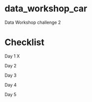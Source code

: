 # data_workshop_car
Data Workshop challenge 2

# Checklist

Day 1 X

Day 2 

Day 3 

Day 4 

Day 5 
